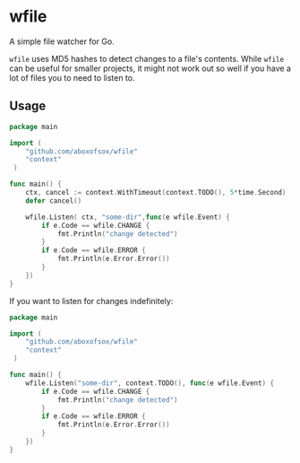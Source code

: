 # wfile
A simple file watcher for Go.

`wfile` uses MD5 hashes to detect changes to a file's contents. While `wfile` can be useful for smaller projects, it might not work out so well if you have a lot of files you to need to listen to.

## Usage
```go
package main

import (
    "github.com/aboxofsox/wfile"
    "context"
 )

func main() {
    ctx, cancel := context.WithTimeout(context.TODO(), 5*time.Second)
    defer cancel()

    wfile.Listen( ctx, "some-dir",func(e wfile.Event) {
        if e.Code == wfile.CHANGE {
            fmt.Println("change detected")
        }
        if e.Code == wfile.ERROR {
            fmt.Println(e.Error.Error())
        }
    })
}
```
If you want to listen for changes indefinitely:
```go
package main

import (
    "github.com/aboxofsox/wfile"
    "context"
 )

func main() {
    wfile.Listen("some-dir", context.TODO(), func(e wfile.Event) {
        if e.Code == wfile.CHANGE {
            fmt.Println("change detected")
        }
        if e.Code == wfile.ERROR {
            fmt.Println(e.Error.Error())
        }
    })
}
```

